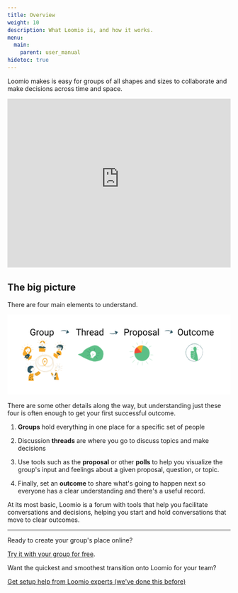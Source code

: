 ```yaml
---
title: Overview
weight: 10
description: What Loomio is, and how it works.
menu:
  main:
    parent: user_manual
hidetoc: true
---
```


Loomio makes is easy for groups of all shapes and sizes to collaborate and make decisions across time and space.

<iframe width="100%" height="380px" src="https://www.youtube-nocookie.com/embed/Zlzuqsunpxc?rel=0" frameborder="0" allowfullscreen></iframe>

## The big picture

There are four main elements to understand.

![Group → Thread → Proposal → Outcome](loomio_app_ia.png)

There are some other details along the way, but understanding just these four is often enough to get your first successful outcome.

1. **Groups** hold everything in one place for a specific set of people

2. Discussion **threads** are where you go to discuss topics and make decisions

3. Use tools such as the **proposal** or other **polls** to help you visualize the group's input and feelings about a given proposal, question, or topic.

4. Finally, set an **outcome** to share what's going to happen next so everyone has a clear understanding and there's a useful record.

At its most basic, Loomio is a forum with tools that help you facilitate conversations and decisions, helping you start and hold conversations that move to clear outcomes.

---

Ready to create your group's place online?

[Try it with your group for free](https://loomio.org/).

Want the quickest and smoothest transition onto Loomio for your team?

[Get setup help from Loomio experts (we've done this before)](https://help.loomio.org/en/guides/getting_started/‍Want-setup-help-from-someone-who-has-done-this)

<!-- ---

## About us
Loomio is a cooperative social enterprise based in Wellington, Aotearoa New Zealand. Our mission is to empower anyone, anywhere to participate in decisions that affect their lives. [Find out more](https://www.loomio.org/about). -->
